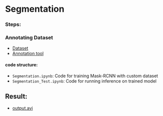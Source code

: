 # Segmentation

### Steps:

### Annotating Dataset
- [Dataset]('https://github.com/shailesharya/Segmentation/tree/main/dataset')
- [Annotation tool]('https://www.makesense.ai')

#### code structure:
- `Segmentation.ipynb`: Code for training Mask-RCNN with custom dataset
- `Segmentation_Test.ipynb`: Code for running inference on trained model

## Result:
- [output.avi]('https://github.com/shailesharya/Segmentation/blob/main/output/output.mp4')

